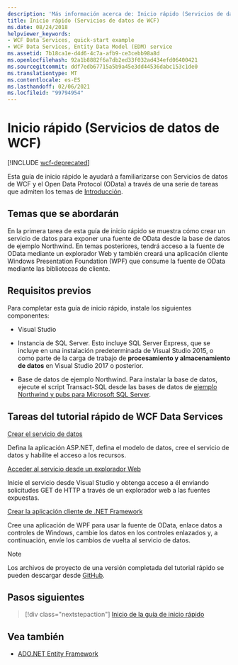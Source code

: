 ```yaml
---
description: 'Más información acerca de: Inicio rápido (Servicios de datos de WCF)'
title: Inicio rápido (Servicios de datos de WCF)
ms.date: 08/24/2018
helpviewer_keywords:
- WCF Data Services, quick-start example
- WCF Data Services, Entity Data Model (EDM) service
ms.assetid: 7b18ca1e-d4d6-4c7a-afb9-ce3cebb98a8d
ms.openlocfilehash: 92a1b8882f6a7db2ed33f032ad434efd06400421
ms.sourcegitcommit: ddf7edb67715a5b9a45e3dd44536dabc153c1de0
ms.translationtype: MT
ms.contentlocale: es-ES
ms.lasthandoff: 02/06/2021
ms.locfileid: "99794954"
---
```

# <a name="quickstart-wcf-data-services"></a>Inicio rápido (Servicios de datos de WCF)

[!INCLUDE [wcf-deprecated](~/includes/wcf-deprecated.md)]

Esta guía de inicio rápido le ayudará a familiarizarse con Servicios de datos de WCF y el Open Data Protocol (OData) a través de una serie de tareas que admiten los temas de [Introducción](getting-started-with-wcf-data-services.md).

## <a name="what-youll-learn"></a>Temas que se abordarán

En la primera tarea de esta guía de inicio rápido se muestra cómo crear un servicio de datos para exponer una fuente de OData desde la base de datos de ejemplo Northwind. En temas posteriores, tendrá acceso a la fuente de OData mediante un explorador Web y también creará una aplicación cliente Windows Presentation Foundation (WPF) que consume la fuente de OData mediante las bibliotecas de cliente.

## <a name="prerequisites"></a>Requisitos previos

Para completar esta guía de inicio rápido, instale los siguientes componentes:

- Visual Studio

- Instancia de SQL Server. Esto incluye SQL Server Express, que se incluye en una instalación predeterminada de Visual Studio 2015, o como parte de la carga de trabajo de **procesamiento y almacenamiento de datos** en Visual Studio 2017 o posterior.

- Base de datos de ejemplo Northwind. Para instalar la base de datos, ejecute el script Transact-SQL desde las bases de datos de [ejemplo Northwind y pubs para Microsoft SQL Server](https://github.com/Microsoft/sql-server-samples/tree/master/samples/databases/northwind-pubs).

## <a name="wcf-data-services-quickstart-tasks"></a>Tareas del tutorial rápido de WCF Data Services

 [Crear el servicio de datos](creating-the-data-service.md)

 Defina la aplicación ASP.NET, defina el modelo de datos, cree el servicio de datos y habilite el acceso a los recursos.

 [Acceder al servicio desde un explorador Web](accessing-the-service-from-a-web-browser-wcf-data-services-quickstart.md)

 Inicie el servicio desde Visual Studio y obtenga acceso a él enviando solicitudes GET de HTTP a través de un explorador web a las fuentes expuestas.

 [Crear la aplicación cliente de .NET Framework](creating-the-dotnet-client-application-wcf-data-services-quickstart.md)

 Cree una aplicación de WPF para usar la fuente de OData, enlace datos a controles de Windows, cambie los datos en los controles enlazados y, a continuación, envíe los cambios de vuelta al servicio de datos.

> [!NOTE]
> Los archivos de proyecto de una versión completada del tutorial rápido se pueden descargar desde [GitHub](https://github.com/microsoftarchive/msdn-code-gallery-community-s-z/tree/master/WCF%20Data%20Services%20Quickstart%20(OData%20Service%20and%20WPF%20Client)).

## <a name="next-steps"></a>Pasos siguientes

> [!div class="nextstepaction"]
> [Inicio de la guía de inicio rápido](creating-the-data-service.md)

## <a name="see-also"></a>Vea también

- [ADO.NET Entity Framework](../adonet/ef/index.md)
